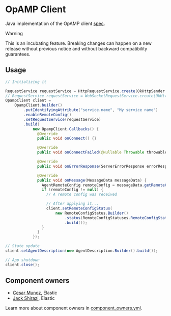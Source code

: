 # OpAMP Client

Java implementation of the OpAMP
client [spec](https://github.com/open-telemetry/opamp-spec/blob/main/specification.md).

> [!WARNING]
> This is an incubating feature. Breaking changes can happen on a new release without previous
> notice and without backward compatibility guarantees.

## Usage

```java
// Initializing it

RequestService requestService = HttpRequestService.create(OkHttpSender.create("[OPAMP_SERVICE_URL]"));
// RequestService requestService = WebSocketRequestService.create(OkHttpWebSocket.create("[OPAMP_SERVICE_URL]")); // Use this instead to connect to the server via WebSocket.
OpampClient client =
    OpampClient.builder()
        .putIdentifyingAttribute("service.name", "My service name")
        .enableRemoteConfig()
        .setRequestService(requestService)
        .build(
            new OpampClient.Callbacks() {
              @Override
              public void onConnect() {}

              @Override
              public void onConnectFailed(@Nullable Throwable throwable) {}

              @Override
              public void onErrorResponse(ServerErrorResponse errorResponse) {}

              @Override
              public void onMessage(MessageData messageData) {
                AgentRemoteConfig remoteConfig = messageData.getRemoteConfig();
                if (remoteConfig != null) {
                  // A remote config was received

                  // After applying it...
                  client.setRemoteConfigStatus(
                      new RemoteConfigStatus.Builder()
                          .status(RemoteConfigStatuses.RemoteConfigStatuses_APPLIED)
                          .build());
                }
              }
            });

// State update
client.setAgentDescription(new AgentDescription.Builder().build());

// App shutdown
client.close();

```

## Component owners

- [Cesar Munoz](https://github.com/LikeTheSalad), Elastic
- [Jack Shirazi](https://github.com/jackshirazi), Elastic

Learn more about component owners in [component_owners.yml](../.github/component_owners.yml).
